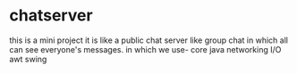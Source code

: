 # chatserver
this is a mini project
it is like a public chat server like group chat in which all can see everyone's messages.
in which we use-
core java
networking
I/O
awt swing
